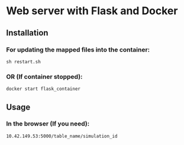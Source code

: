 # Web server with Flask and Docker

## Installation

### For updating the mapped files into the container:

`sh restart.sh`

### OR (If container stopped):

`docker start flask_container`

## Usage

### In the browser (If you need):

`10.42.149.53:5000/table_name/simulation_id`
